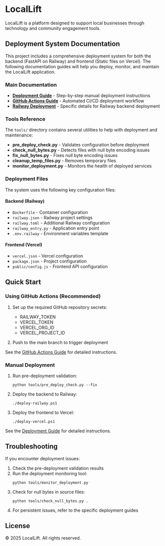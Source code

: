# LocalLift

LocalLift is a platform designed to support local businesses through technology and community engagement tools.

## Deployment System Documentation

This project includes a comprehensive deployment system for both the backend (FastAPI on Railway) and frontend (Static files on Vercel). The following documentation guides will help you deploy, monitor, and maintain the LocalLift application.

### Main Documentation

- **[Deployment Guide](./DEPLOYMENT_GUIDE.md)** - Step-by-step manual deployment instructions
- **[GitHub Actions Guide](./GITHUB_ACTIONS_GUIDE.md)** - Automated CI/CD deployment workflow
- **[Railway Deployment](./RAILWAY_DEPLOYMENT.md)** - Specific details for Railway backend deployment

### Tools Reference

The `tools/` directory contains several utilities to help with deployment and maintenance:

- **pre_deploy_check.py** - Validates configuration before deployment
- **check_null_bytes.py** - Detects files with null byte encoding issues
- **fix_null_bytes.py** - Fixes null byte encoding issues
- **cleanup_temp_files.py** - Removes temporary files
- **monitor_deployment.py** - Monitors the health of deployed services

### Deployment Files

The system uses the following key configuration files:

#### Backend (Railway)
- `Dockerfile` - Container configuration
- `railway.json` - Railway project settings
- `railway.toml` - Additional Railway configuration
- `railway_entry.py` - Application entry point
- `.env.railway` - Environment variables template

#### Frontend (Vercel)
- `vercel.json` - Vercel configuration
- `package.json` - Project configuration
- `public/config.js` - Frontend API configuration

## Quick Start

### Using GitHub Actions (Recommended)

1. Set up the required GitHub repository secrets:
   - RAILWAY_TOKEN
   - VERCEL_TOKEN
   - VERCEL_ORG_ID
   - VERCEL_PROJECT_ID

2. Push to the main branch to trigger deployment

See the [GitHub Actions Guide](./GITHUB_ACTIONS_GUIDE.md) for detailed instructions.

### Manual Deployment

1. Run pre-deployment validation:
   ```
   python tools/pre_deploy_check.py --fix
   ```

2. Deploy the backend to Railway:
   ```
   ./deploy-railway.ps1
   ```

3. Deploy the frontend to Vercel:
   ```
   ./deploy-vercel.ps1
   ```

See the [Deployment Guide](./DEPLOYMENT_GUIDE.md) for detailed instructions.

## Troubleshooting

If you encounter deployment issues:

1. Check the pre-deployment validation results
2. Run the deployment monitoring tool:
   ```
   python tools/monitor_deployment.py
   ```
3. Check for null bytes in source files:
   ```
   python tools/check_null_bytes.py .
   ```
4. For persistent issues, refer to the specific deployment guides

## License

© 2025 LocalLift. All rights reserved.
